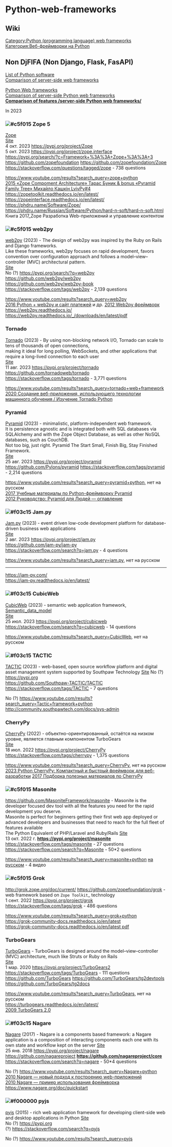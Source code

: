 # Python-web-frameworks
## Wiki 
[Category:Python (programming language) web frameworks](https://en.wikipedia.org/wiki/Category:Python_(programming_language)_web_frameworks)                 
[Категория:Веб-фреймворки на Python](https://ru.wikipedia.org/wiki/Категория:Веб-фреймворки_на_Python)               

## Non DjFlFA (Non Django, Flask, FasAPI)
[List of Python software](https://en.wikipedia.org/wiki/List_of_Python_software)         
[Comparison of server-side web frameworks](https://en.wikipedia.org/wiki/Comparison_of_server-side_web_frameworks)             

[Python Web frameworks](https://en.wikipedia.org/wiki/List_of_Python_software#Web_frameworks)               
[Comparison of server-side Python web frameworks](https://en.wikipedia.org/wiki/Comparison_of_server-side_web_frameworks#Python)                 
**[Comparison of features /server-side Python web frameworks/](https://en.wikipedia.org/wiki/Comparison_of_server-side_web_frameworks#Python_2)**           


In 2023   

### ![#c5f015](https://placehold.co/15x15/c5f015/c5f015.png) Zope 5   
[Zope](https://en.wikipedia.org/wiki/Zope)           
[Site](https://www.zope.dev)    
4 окт. 2023  https://pypi.org/project/Zope             
5 окт. 2023 https://pypi.org/project/zope.interface       
https://pypi.org/search/?c=Framework+%3A%3A+Zope+%3A%3A+3         
https://github.com/zopefoundation         https://github.com/zopefoundation/Zope     
https://stackoverflow.com/questions/tagged/zope - 738 questions        

https://www.youtube.com/results?search_query=zope+python    
[2015 «Zope Compoment Architecture» Тарас Буник & bonus «Pyramid Family Tree» Михайло Кашкін LvivPy#4](https://www.youtube.com/watch?v=e-h8qk13LTw)             
https://zopetoolkit.readthedocs.io/en/latest/                   
https://zopeinterface.readthedocs.io/en/latest/             
https://phdru.name/Software/Zope/
https://phdru.name/Russian/Software/Python/hard-n-soft/hard-n-soft.html           
Книга 2017_Zope Разработка Web-приложений и управление контентом                                


### ![#c5f015](https://placehold.co/15x15/c5f015/c5f015.png) web2py
[web2py](https://en.wikipedia.org/wiki/Web2py) (2023) - The design of web2py was inspired by the Ruby on Rails and Django frameworks.       
Like these frameworks, web2py focuses on rapid development, favors convention over configuration approach and follows a model–view–controller (MVC) architectural pattern.               
[Site](http://www.web2py.com/)  
No (?) https://pypi.org/search/?q=web2py            
https://github.com/web2py/web2py         
https://github.com/web2py/web2py-book           
https://stackoverflow.com/tags/web2py - 2,139 questions     

https://www.youtube.com/results?search_query=web2py          
[2016 Python + web2py и сайт платежей](https://www.youtube.com/watch?v=ZAfYdedZqgE)  и др.
[2012 Web2py фреймворк](https://habr.com/ru/articles/149357/)             
https://web2py.readthedocs.io/              
https://web2py.readthedocs.io/_/downloads/en/latest/pdf            


### Tornado 
[Tornado](https://en.wikipedia.org/wiki/Tornado_(web_server)) (2023) -  By using non-blocking network I/O, Tornado can scale to tens of thousands of open connections,      
making it ideal for long polling, WebSockets, and other applications that require a long-lived connection to each user           
[Site](https://www.tornadoweb.org/en/stable/)          
11 авг. 2023 https://pypi.org/project/tornado    
https://github.com/tornadoweb/tornado  
https://stackoverflow.com/tags/tornado - 3,771 questions

https://www.youtube.com/results?search_query=tornado+web+framework
[2020 Создание веб-приложения, использующего технологии машинного обучения / Изучение Tornado Python](https://www.youtube.com/watch?v=ZA28l34Jih0)



### Pyramid
[Pyramid](https://en.wikipedia.org/wiki/Pylons_project#Pyramid) (2023) - minimalistic, platform-independent web framework.              
It is persistence agnostic and is integrated both with SQL databases via SQLAlchemy and with the Zope Object Database, as well as other NoSQL databases, such as CouchDB.                   
Not too big, just right. Pyramid The Start Small, Finish Big, Stay Finished Framework.       
[Site](https://www.trypyramid.com)             
25 авг. 2023 https://pypi.org/project/pyramid             
https://github.com/Pylons/pyramid
https://stackoverflow.com/tags/pyramid - 2,214 questions           

https://www.youtube.com/results?search_query=pyramid+python, нет на русском               
[2017 Учебные материалы по Python-фреймворку Pyramid](https://vk.com/wall-30666517_1508910)       
[2012 Руководство: Pyramid для Людей — оглавление](https://habr.com/ru/articles/135916/)                 



### ![#f03c15](https://placehold.co/15x15/f03c15/f03c15.png) Jam.py
[Jam.py](https://en.wikipedia.org/wiki/Jam.py_(web_framework)) (2023) -  event driven low-code development platform for database-driven business web applications                 
[Site](https://jampyapplicationbuilder.com)     
2 авг. 2023  https://pypi.org/project/jam.py             
https://github.com/jam-py/jam-py                
https://stackoverflow.com/search?q=jam.py - 4 questions                                 

https://www.youtube.com/results?search_query=jam.py, нет на русском           
- - -
https://jam-py.com/          
https://jam-py.readthedocs.io/en/latest/                     


### ![#f03c15](https://placehold.co/15x15/f03c15/f03c15.png) CubicWeb         
[CubicWeb](https://en.wikipedia.org/wiki/CubicWeb) (2023) - semantic web application framework,  [Semantic_data_model](https://en.wikipedia.org/wiki/Semantic_data_model)                             
[Site](https://cubicweb.pages.logilab.fr/cubicweb/)     
25 июл. 2023 https://pypi.org/project/cubicweb
https://stackoverflow.com/search?q=cubicweb - 14 questions                                 

https://www.youtube.com/results?search_query=CubicWeb, нет на русском           


### ![#f03c15](https://placehold.co/15x15/f03c15/f03c15.png) TACTIC        
[TACTIC](https://en.wikipedia.org/wiki/TACTIC_(web_framework)) (2023) -  web-based, open source workflow platform and digital asset management system supported by Southpaw Technology
[Site](https://www.southpawtech.com/tactic-open-source/)
No (?) https://pypi.org               
https://github.com/Southpaw-TACTIC/TACTIC           
https://stackoverflow.com/tags/TACTIC - 7 questions          

No (?) https://www.youtube.com/results?search_query=Tactic+framework+python        
http://community.southpawtech.com/docs/sys-admin           


### CherryPy            
[CherryPy](https://ru.wikipedia.org/wiki/CherryPy) (2022) -  объектно-ориентированный,  остаётся на низком уровне, является главным компонентом TurboGears           
[Site](https://docs.cherrypy.dev)           
18 июл. 2022 https://pypi.org/project/CherryPy        
https://stackoverflow.com/tags/cherrypy - 1,375 questions                                 

https://www.youtube.com/results?search_query=CherryPy, нет на русском           
[2023 Python CherryPy: Компактный и быстрый фреймворк для веб-разработки](https://progpython.ru/stati/frejmvorki-i-biblioteki/cherrypy/713/python-cherrypy-kompaktnyj-i-bystryj-frejmvork-dlya-veb-razrabotki/)
[2017 Подборка полезных материалов по CherryPy](https://vk.com/wall-30666517_1495805)              


### ![#c5f015](https://placehold.co/15x15/c5f015/c5f015.png) Masonite
https://github.com/MasoniteFramework/masonite -  Masonite is the developer focused dev tool with all the features you need for the rapid development you deserve.          
Masonite is perfect for beginners getting their first web app deployed or advanced developers and businesses that need to reach for the full fleet of features available                  
The Python Equivalent of PHP/Laravel and Ruby/Rails
[Site](https://docs.masoniteproject.com)            
13 окт. 2022 г. **https://pypi.org/project/masonite**        
https://stackoverflow.com/tags/masonite - 27 questions                                 
https://stackoverflow.com/search?q=Masonite - 50*2 questions                                 

https://www.youtube.com/results?search_query=masonite+python  [на русском](https://www.youtube.com/watch?v=ULLeIhznAWg&list=PLF-NY6ldwAWp2MeIx20btm6n2ZmCd9fBp) - 4 видео


### ![#c5f015](https://placehold.co/15x15/c5f015/c5f015.png) Grok
http://grok.zope.org/doc/current/
https://github.com/zopefoundation/grok - web framework based on `Zope Toolkit`_ technology           
1 сент. 2022 https://pypi.org/project/grok            
https://stackoverflow.com/tags/grok - 486 questions           

https://www.youtube.com/results?search_query=grok+python                       
https://grok-community-docs.readthedocs.io/en/latest                      
[https://grok-community-docs.readthedocs.io/en/latest pdf](https://grok-community-docs.readthedocs.io/_/downloads/en/latest/pdf/)                 

     
### TurboGears
[TurboGears](https://en.wikipedia.org/wiki/TurboGears) - TurboGears is designed around the model–view–controller (MVC) architecture, much like Struts or Ruby on Rails             
[Site](https://www.turbogears.org)              
1 мар. 2020 https://pypi.org/project/TurboGears2
https://stackoverflow.com/tags/TurboGears - 111 questions      
https://github.com/TurboGears
https://github.com/TurboGears/tg2devtools              
https://github.com/TurboGears/tg2docs       

https://www.youtube.com/results?search_query=TurboGears, нет на русском                     
https://turbogears.readthedocs.io/en/latest/                   
[2009 TurboGears 2.0](https://habr.com/ru/articles/60719/)                             




### ![#f03c15](https://placehold.co/15x15/f03c15/f03c15.png) Nagare
[Nagare](https://en.wikipedia.org/wiki/Nagare_(web_framework)) (2017) - Nagare is a components based framework: a Nagare application is a composition of interacting components each one with its own state and workflow kept on the server
[Site](https://www.nagare.org)                        
25 янв. 2018 https://pypi.org/project/nagare                
https://github.com/nagareproject                 **https://github.com/nagareproject/core**                       
https://stackoverflow.com/search?q=nagare - 50*4 questions               

No (?) https://www.youtube.com/results?search_query=Nagare+python                  
[2010 Nagare — новый подход к построению web-приложений](https://habr.com/ru/articles/86595/)                    
[2010 Nagare — пример использования фреймворка](https://habr.com/ru/articles/87908/)                 
https://www.nagare.org/doc/quickstart                   


### ![#f000000](https://placehold.co/15x15/f0000/f000.png) pyjs 
[pyjs](https://en.wikipedia.org/wiki/Pyjs) (2015) -  rich web application framework for developing client-side web and desktop applications in Python
[Site](http://pyjs.org/)                     
No (?) https://pypi.org               
(?) https://stackoverflow.com/search?q=pyjs                  

No (?) https://www.youtube.com/results?search_query=pyjs                  


